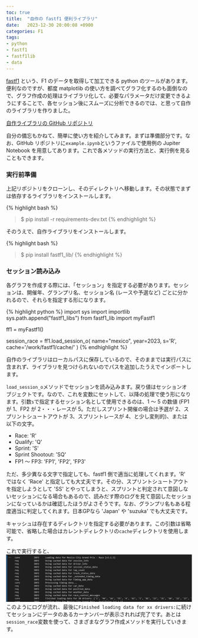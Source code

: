```yaml
---
toc: true
title:  "自作の fastf1 便利ライブラリ"
date:   2023-12-30 20:00:08 +0900
categories: F1
tags:
- python
- fastf1
- fastf1lib
- data
---
```

[fastf1][fastf1] という、F1 のデータを取得して加工できる python のツールがあります。便利なのですが、都度 matplotlib の使い方を調べてグラフ化するのも面倒なので、グラフ作成の処理はライブラリ化して、必要なパラメータだけ変更できるようにすることで、各セッション後にスムーズに分析できるのでは、と思って自作のライブラリを作りました。

[自作ライブラリの GitHub リポジトリ][fastf1-libs]

自分の備忘もかねて、簡単に使い方を紹介してみます。まずは準備部分です。なお、GitHub リポジトリに`example.ipynb`というファイルで使用例の Jupiter Notebook を用意してあります。これで各メソッドの実行方法と、実行例を見ることもできます。

### 実行前準備
上記リポジトリをクローンし、そのディレクトリへ移動します。その状態でまずは依存するライブラリをインストールします。

{% highlight bash %}
>$ pip install -r requirements-dev.txt
{% endhighlight %}

そのうえで、自作ライブラリをインストールします。

{% highlight bash %}
>$ pip install fastf1_lib/
{% endhighlight %}


### セッション読み込み
各グラフを作成する際には、「セッション」を指定する必要があります。セッションは、開催年、グランプリ名、セッション名 (レースや予選など) ごとに分かれるので、それらを指定する形になります。

{% highlight python %}
import sys
import importlib
sys.path.append("fastf1_libs")
from fastf1_lib import myFastf1

ff1 = myFastf1()

session_race = ff1.load_session_o(
    name="mexico", 
    year=2023, 
    s='R',
    cache='/work/fastf1/cache/'
    )
{% endhighlight %}

自作のライブラリはローカルパスに保存しているので、そのままでは実行パスに含まれず、ライブラリを見つけられないのでパスを追加したうえでインポートします。

`load_session_o`メソッドでセッションを読み込みます。戻り値はセッションオブジェクトです。なので、これを変数にセットして、以降の処理で使う形になります。引数`s`で指定するセッション名として使用できるのは、1 ～ 5 の数値 (FP1 が 1、FP2 が 2・・・レースが 5。ただしスプリント開催の場合は予選が 2、スプリントシュートアウトが 3、スプリントレースが 4、と少し変則的)、または以下の文字。
- Race: 'R'
- Qualify: 'Q'
- Sprint: 'S'
- Sprint Shootout: 'SQ'
- FP1 ～ FP3: 'FP1', 'FP2', 'FP3'

ただ、多少異なる文字で指定しても、fastf1 側で適当に処理してくれます。'R' ではなく 'Race' と指定しても大丈夫です。その分、スプリントシュートアウトを指定しようとして 'SS' とやってしまうと、スプリントと判定されて意図しないセッションになる場合もあるので、読みだす際のログを見て意図したセッションになっているかは確認したほうがよさそうです。なお、グランプリ名もある程度適当に判定してくれます。日本GPなら 'Japan' や 'suzuka' でも大丈夫です。

キャッシュは存在するディレクトリを指定する必要があります。この引数は省略可能で、省略した場合はカレントディレクトリの`cache`ディレクトリを使用します。

これで実行すると、
![](/assets/images/ss_20231230.png)
このようにログが流れ、最後に`Finished loading data for xx drivers:`に続けてセッションにデータのあるカーナンバーが表示されれば完了です。あとは`session_race`変数を使って、さまざまなグラフ作成メソッドを実行していきます。

[fastf1]: https://github.com/theOehrly/Fast-F1
[fastf1-libs]: https://github.com/android-pokoten/fastf1-libs

